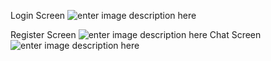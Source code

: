 Login Screen
![enter image description here](https://i.hizliresim.com/2dg7xj2.png)

Register Screen
![enter image description here](https://i.hizliresim.com/9tvhuhk.png)
Chat Screen
![enter image description here](https://i.hizliresim.com/ja2d6ks.png)
